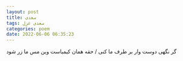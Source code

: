 ```yaml
---
layout: post
title: سعدی
tags: سعدی غزل
categories: poem
date: 2022-06-06 06:35:23
---
```


گر نگهی دوست وار بر طرف ما کنی / حقه همان کیمیاست وین مس ما زر شود
